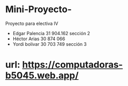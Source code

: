# Mini-Proyecto-
Proyecto para electiva IV
* Edgar Palencia 31 904.162 sección 2
* Héctor Arias 30 874 066
* Yordi bolivar 30 703 749 sección 3

# url: https://computadoras-b5045.web.app/
